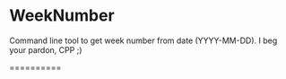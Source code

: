 WeekNumber
==========

Command line tool to get week number from date (YYYY-MM-DD). I beg your pardon, CPP ;)

==========
